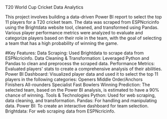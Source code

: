 T20 World Cup Cricket Data Analytics

This project involves building a data-driven Power BI report to select the top 11 players for a T20 cricket team. The data was scraped from ESPNcricinfo using the Brightdata website tool, cleaned, and transformed using Pandas. Various player performance metrics were analyzed to evaluate and categorize players based on their role in the team, with the goal of selecting a team that has a high probability of winning the game.

#Key Features:
Data Scraping: Used Brightdata to scrape data from ESPNcricinfo.
Data Cleaning & Transformation: Leveraged Python and Pandas to clean and preprocess the scraped data.
Performance Metrics: Evaluated players' stats to create a comprehensive analysis of their abilities.
Power BI Dashboard: Visualized player data and used it to select the top 11 players in the following categories:
Openers
Middle Order/Anchors
Finishers
All-rounders
Specialist Fast Bowlers
Winning Prediction: The selected team, based on the Power BI analysis, is estimated to have a 90% chance of winning.
Tools & Technologies
Python: Used for web scraping, data cleaning, and transformation.
Pandas: For handling and manipulating data.
Power BI: To create an interactive dashboard for team selection.
Brightdata: For web scraping data from ESPNcricinfo.
